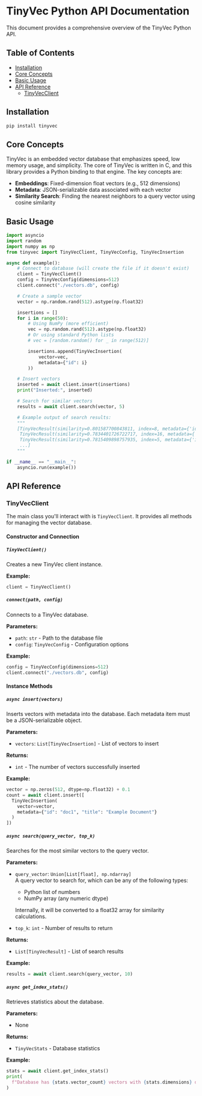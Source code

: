 # TinyVec Python API Documentation

This document provides a comprehensive overview of the TinyVec Python API.

## Table of Contents

- [Installation](#installation)
- [Core Concepts](#core-concepts)
- [Basic Usage](#basic-usage)
- [API Reference](#api-reference)
  - [TinyVecClient](#tinyvecclient)

## Installation

```bash
pip install tinyvec
```

## Core Concepts

TinyVec is an embedded vector database that emphasizes speed, low memory usage, and simplicity. The core of TinyVec is written in C, and this library provides a Python binding to that engine. The key concepts are:

- **Embeddings**: Fixed-dimension float vectors (e.g., 512 dimensions)
- **Metadata**: JSON-serializable data associated with each vector
- **Similarity Search**: Finding the nearest neighbors to a query vector using cosine similarity

## Basic Usage

```python
import asyncio
import random
import numpy as np
from tinyvec import TinyVecClient, TinyVecConfig, TinyVecInsertion

async def example():
    # Connect to database (will create the file if it doesn't exist)
    client = TinyVecClient()
    config = TinyVecConfig(dimensions=512)
    client.connect("./vectors.db", config)

    # Create a sample vector
    vector = np.random.rand(512).astype(np.float32)

    insertions = []
    for i in range(50):
        # Using NumPy (more efficient)
        vec = np.random.rand(512).astype(np.float32)
        # Or using standard Python lists
        # vec = [random.random() for _ in range(512)]

        insertions.append(TinyVecInsertion(
            vector=vec,
            metadata={"id": i}
        ))

    # Insert vectors
    inserted = await client.insert(insertions)
    print("Inserted:", inserted)

    # Search for similar vectors
    results = await client.search(vector, 5)

    # Example output of search results:
    """
    [TinyVecResult(similarity=0.801587700843811, index=8, metadata={'id': 8}),
     TinyVecResult(similarity=0.7834401726722717, index=16, metadata={'id': 16}),
     TinyVecResult(similarity=0.7815409898757935, index=5, metadata={'id': 5}),
     ...]
    """

if __name__ == "__main__":
    asyncio.run(example())
```

## API Reference

### TinyVecClient

The main class you'll interact with is `TinyVecClient`. It provides all methods for managing the vector database.

#### Constructor and Connection

##### `TinyVecClient()`

Creates a new TinyVec client instance.

**Example:**

```python
client = TinyVecClient()
```

##### `connect(path, config)`

Connects to a TinyVec database.

**Parameters:**

- `path`: `str` - Path to the database file
- `config`: `TinyVecConfig` - Configuration options

**Example:**

```python
config = TinyVecConfig(dimensions=512)
client.connect("./vectors.db", config)
```

#### Instance Methods

##### `async insert(vectors)`

Inserts vectors with metadata into the database. Each metadata item must be a JSON-serializable object.

**Parameters:**

- `vectors`: `List[TinyVecInsertion]` - List of vectors to insert

**Returns:**

- `int` - The number of vectors successfully inserted

**Example:**

```python
vector = np.zeros(512, dtype=np.float32) + 0.1
count = await client.insert([
  TinyVecInsertion(
    vector=vector,
    metadata={"id": "doc1", "title": "Example Document"}
  )
])
```

##### `async search(query_vector, top_k)`

Searches for the most similar vectors to the query vector.

**Parameters:**

- `query_vector`: `Union[List[float], np.ndarray]`  
  A query vector to search for, which can be any of the following types:

  - Python list of numbers
  - NumPy array (any numeric dtype)

  Internally, it will be converted to a float32 array for similarity calculations.

- `top_k`: `int` - Number of results to return

**Returns:**

- `List[TinyVecResult]` - List of search results

**Example:**

```python
results = await client.search(query_vector, 10)
```

##### `async get_index_stats()`

Retrieves statistics about the database.

**Parameters:**

- None

**Returns:**

- `TinyVecStats` - Database statistics

**Example:**

```python
stats = await client.get_index_stats()
print(
  f"Database has {stats.vector_count} vectors with {stats.dimensions} dimensions"
)
```
